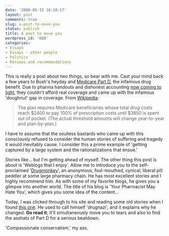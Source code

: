 ```yaml
---
date: '2008-05-15 18:18:17'
layout: post
comments: true
slug: a-post-to-move-you
status: publish
title: A post to move you
wordpress_id: '688'
categories:
- Essays
- Essays - other people
- Politics
- Reviews and recommendations
---
```


This is really a post about two things, so bear with me. Cast your mind back a few years to Bush's heyday and [Medicare Part D](http://en.wikipedia.org/wiki/Medicare_Part_D), the infamous drug benefit. Due to pharma handouts and dishonest accounting [now coming to light](http://www.cnn.com/2008/US/03/26/beck.deficit/index.html), they couldn't afford real coverage and came up with the infamous 'doughnut' gap in coverage. From [Wikipedia](http://en.wikipedia.org/wiki/Medicare_Part_D):


> The plan requires Medicare beneficiaries whose total drug costs reach $2400 to pay 100% of prescription costs until $3850 is spent out of pocket. (The actual threshold amounts will change year-to-year and plan-by-plan.) 


I have to assume that the soulless bastards who came up with this consciously refused to consider the human stories of suffering and tragedy it would inevitably cause. I consider this a prime example of 'getting captured by a large system and the rationalizations that ensue.'

Stories like... but I'm getting ahead of myself. The other thing this post is about is 'Weblogs that I enjoy'. Allow me to introduce you to the self-proclaimed '[Drugmonkey](http://drugnazi.blogspot.com/)', an anonymous, foul-mouthed, cynical, liberal pill peddler at some large pharmacy chain. He has most excellent stories and I highly recommend him. As with some of my favorite blogs, he gives you a glimpse into another world. The title of his blog is 'Your Pharmacist May Hate You', which gives you some idea of the content...

Today, I was clicked through to his site and reading some old stories when I found [this one](http://drugnazi.blogspot.com/2006/11/theres-woman-i-cant-get-out-of-my-mind.html). He used to call himself 'drugnazi', and it explains why he changed. **Go read it**; it'll simultaneously move you to tears and also to find the asshats of Part D for a serious beatdown.

'Compassionate conservatism,' my ass.

 
